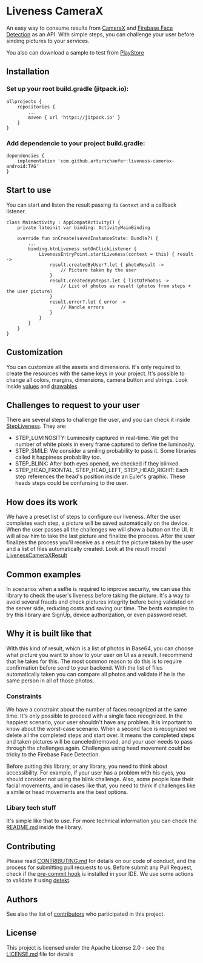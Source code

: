 # Liveness CameraX

An easy way to consume results from [CameraX](https://developer.android.com/training/camerax)
and [Firebase Face Detection](https://developers.google.com/ml-kit/vision/face-detection) as an API. With simple steps, you can challenge your user before sinding pictures to your services.

You also can download a sample to test from [PlayStore](https://play.google.com/store/apps/details?id=com.schaefer.livenessmlkit)

## Installation

### Set up your root build.gradle (jitpack.io):

```
allprojects {  
    repositories {  
        ...  
        maven { url 'https://jitpack.io' }  
    }  
}  
```

### Add dependencie to your project build.gradle:

```
dependencies {
	implementation 'com.github.arturschaefer:liveness-camerax-android:TAG'
}
```

## Start to use

You can start and listen the result passing its `Context` and a callback listener.

```
class MainActivity : AppCompatActivity() {
    private lateinit var binding: ActivityMainBinding

    override fun onCreate(savedInstanceState: Bundle?) {
        ...
        binding.btnLiveness.setOnClickListener {
            LivenessEntryPoint.startLiveness(context = this) { result ->
                result.createdByUser?.let { photoResult ->
                    // Picture taken by the user
                }
                result.createdBySteps?.let { listOfPhotos ->
                    // List of photos as result (photos from steps + the user picture)
                }
                result.error?.let { error ->
                    // Handle errors
                }
            }
        }
    }
}
```
## Customization

You can customize all the assets and dimensions. It's only required to create the resources with the same keys in your project.
It's possible to change all colors, margins, dimensions, camera button and strings. Look inside [values](https://github.dev/arturschaefer/liveness-camerax-android/blob/5759700996d003817aecbd36d1d16b0f3b90e461/livenesscamerax/src/main/res/values) and [drawables](https://github.dev/arturschaefer/liveness-camerax-android/blob/5759700996d003817aecbd36d1d16b0f3b90e461/livenesscamerax/src/main/res/drawable)

## Challenges to request to your user

There are several steps to challenge the user, and you can check it inside [StepLiveness](https://github.dev/arturschaefer/liveness-camerax-android/blob/50f0023f3b247cdd6146f489db21d7e7008d7201/livenesscamerax/src/main/java/com/schaefer/livenesscamerax/domain/model/StepLiveness.kt#L1). They are:

* STEP_LUMINOSITY: Luminosity captured in real-time. We get the number of white pixels in every
  frame captured to define the luminosity.
* STEP_SMILE: We consider a smiling probability to pass it. Some libraries called it happiness
  probability too.
* STEP_BLINK: After both eyes opened, we checked if they blinked.
* STEP_HEAD_FRONTAL, STEP_HEAD_LEFT, STEP_HEAD_RIGHT: Each step references the head's position
  inside an Euler's graphic. These heads steps could be confunsing to the user.

## How does its work

We have a preset list of steps to configure our liveness. After the user completes each step, a
picture will be saved automatically on the device. When the user passes all the challenges we will
show a button on the UI. It will allow him to take the last picture and finalize the process. After the
user finalizes the process you'll receive as a result the picture taken by the user and a list of
files automatically created. 
Look at the result model [LivenessCameraXResult](https://github.dev/arturschaefer/liveness-camerax-android/blob/5759700996d003817aecbd36d1d16b0f3b90e461/livenesscamerax/src/main/java/com/schaefer/livenesscamerax/presentation/model/LivenessCameraXResult.kt#L1)

## Common examples

In scenarios when a selfie is required to improve security, we can use this library to check the user's liveness before
taking the picture. It's a way to avoid several frauds and check pictures integrity before being
validated on the server side, reducing costs and saving our time. The bests examples to try this
library are SignUp, device authorization, or even password reset.


## Why it is built like that

With this kind of result, which is a list of photos in Base64, you can choose what picture you want to show to your user on UI as a result. I recommend that he takes for this. 
The most common reason to do this is to require confirmation before send to your backend. With the list of files automatically taken you can compare all photos and validate if he is the same person in all of those photos.


### Constraints

We have a constraint about the number of faces recognized at the same time. It's only possible to
proceed with a single face recognized. In the happiest scenario, your user shouldn't have any
problem. It is important to know about the worst-case scenario. When a second face is recognized we
delete all the completed steps and start over. It means the completed steps and taken pictures will
be canceled/removed, and your user needs to pass through the challenges again. Challenges using head movement could be tricky to the Firebase Face Detection. 

Before putting this library, or any library, you need to think about accessibility. For example, if your user has a problem with his eyes, you should consider not using the blink challenge. Also, some people lose their facial movements, and in cases like that, you need to think if challenges like a smile or head movements are the best options.

### Libary tech stuff

It's simple like that to use.
For more technical information you can check the [README.md]() inside the library.

## Contributing

Please read [CONTRIBUTING.md](CONTRIBUTING.md) for details on our code of conduct, and the process
for submitting pull requests to us.
Before submit any Pull Request, check if the [pre-commit hook](https://github.dev/arturschaefer/liveness-camerax-android/blob/5759700996d003817aecbd36d1d16b0f3b90e461/scripts/pre-commit) is installed in your IDE. We use some actions to validate it using [detekt](https://github.dev/arturschaefer/liveness-camerax-android/blob/5759700996d003817aecbd36d1d16b0f3b90e461/.github/workflows/quality-analysis.yml#L1).

## Authors

See also the list
of [contributors](https://github.com/arturschaefer/Liveness-Android-ML-Kit/graphs/contributors) who
participated in this project.

## License

This project is licensed under the Apache License 2.0 - see the [LICENSE.md](LICENSE.md) file for
details
